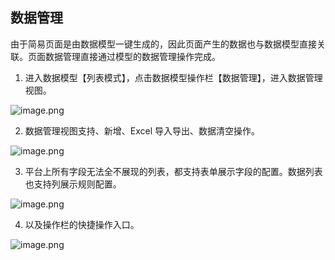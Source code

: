 ## 数据管理

由于简易页面是由数据模型一键生成的，因此页面产生的数据也与数据模型直接关联。页面数据管理直接通过模型的数据管理操作完成。

1. 进入数据模型【列表模式】，点击数据模型操作栏【数据管理】，进入数据管理视图。

![image.png](https://bce.bdstatic.com/doc/bce-doc/ISUDA/image_0878072.png)

2.  数据管理视图支持、新增、Excel 导入导出、数据清空操作。

![image.png](https://bce.bdstatic.com/doc/bce-doc/ISUDA/image_5c2e8a0.png)

3. 平台上所有字段无法全不展现的列表，都支持表单展示字段的配置。数据列表也支持列展示规则配置。

![image.png](https://bce.bdstatic.com/doc/bce-doc/ISUDA/image_f8c5a0d.png)

4. 以及操作栏的快捷操作入口。

![image.png](https://bce.bdstatic.com/doc/bce-doc/ISUDA/image_577d599.png)
